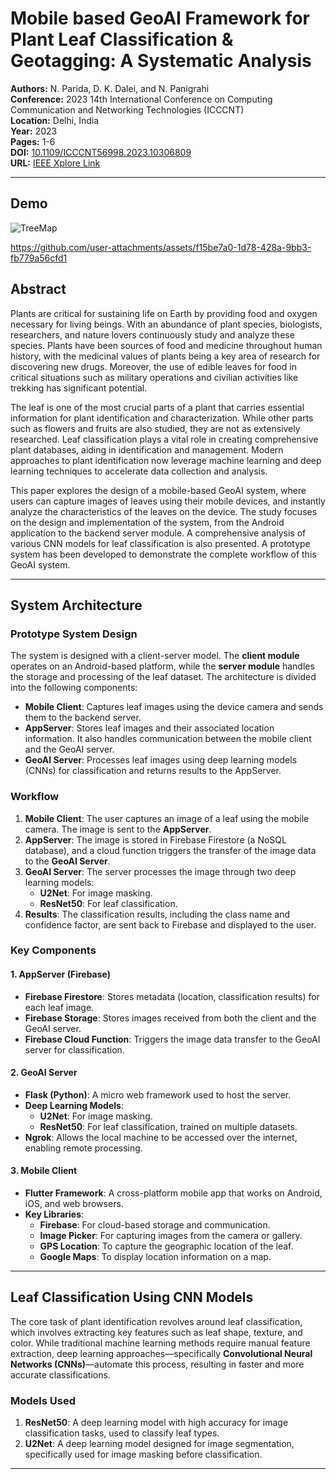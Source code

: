 # Mobile based GeoAI Framework for Plant Leaf Classification & Geotagging: A Systematic Analysis

**Authors:** N. Parida, D. K. Dalei, and N. Panigrahi  
**Conference:** 2023 14th International Conference on Computing Communication and Networking Technologies (ICCCNT)  
**Location:** Delhi, India  
**Year:** 2023  
**Pages:** 1-6  
**DOI:** [10.1109/ICCCNT56998.2023.10306809](https://doi.org/10.1109/ICCCNT56998.2023.10306809)  
**URL:** [IEEE Xplore Link](https://ieeexplore.ieee.org/stamp/stamp.jsp?tp=&arnumber=10306809&isnumber=10306339)

---

## Demo
![TreeMap](https://github.com/user-attachments/assets/5fafc2c5-7803-437e-8aef-715e004161c6)

https://github.com/user-attachments/assets/f15be7a0-1d78-428a-9bb3-fb779a56cfd1



## Abstract

Plants are critical for sustaining life on Earth by providing food and oxygen necessary for living beings. With an abundance of plant species, biologists, researchers, and nature lovers continuously study and analyze these species. Plants have been sources of food and medicine throughout human history, with the medicinal values of plants being a key area of research for discovering new drugs. Moreover, the use of edible leaves for food in critical situations such as military operations and civilian activities like trekking has significant potential.

The leaf is one of the most crucial parts of a plant that carries essential information for plant identification and characterization. While other parts such as flowers and fruits are also studied, they are not as extensively researched. Leaf classification plays a vital role in creating comprehensive plant databases, aiding in identification and management. Modern approaches to plant identification now leverage machine learning and deep learning techniques to accelerate data collection and analysis.

This paper explores the design of a mobile-based GeoAI system, where users can capture images of leaves using their mobile devices, and instantly analyze the characteristics of the leaves on the device. The study focuses on the design and implementation of the system, from the Android application to the backend server module. A comprehensive analysis of various CNN models for leaf classification is also presented. A prototype system has been developed to demonstrate the complete workflow of this GeoAI system.

---

## System Architecture

### Prototype System Design

The system is designed with a client-server model. The **client module** operates on an Android-based platform, while the **server module** handles the storage and processing of the leaf dataset. The architecture is divided into the following components:

- **Mobile Client**: Captures leaf images using the device camera and sends them to the backend server.
- **AppServer**: Stores leaf images and their associated location information. It also handles communication between the mobile client and the GeoAI server.
- **GeoAI Server**: Processes leaf images using deep learning models (CNNs) for classification and returns results to the AppServer.

### Workflow

1. **Mobile Client**: The user captures an image of a leaf using the mobile camera. The image is sent to the **AppServer**.
2. **AppServer**: The image is stored in Firebase Firestore (a NoSQL database), and a cloud function triggers the transfer of the image data to the **GeoAI Server**.
3. **GeoAI Server**: The server processes the image through two deep learning models:
   - **U2Net**: For image masking.
   - **ResNet50**: For leaf classification.
4. **Results**: The classification results, including the class name and confidence factor, are sent back to Firebase and displayed to the user.

### Key Components

#### 1. **AppServer** (Firebase)
- **Firebase Firestore**: Stores metadata (location, classification results) for each leaf image.
- **Firebase Storage**: Stores images received from both the client and the GeoAI server.
- **Firebase Cloud Function**: Triggers the image data transfer to the GeoAI server for classification.

#### 2. **GeoAI Server**
- **Flask (Python)**: A micro web framework used to host the server.
- **Deep Learning Models**:
  - **U2Net**: For image masking.
  - **ResNet50**: For leaf classification, trained on multiple datasets.
- **Ngrok**: Allows the local machine to be accessed over the internet, enabling remote processing.

#### 3. **Mobile Client**
- **Flutter Framework**: A cross-platform mobile app that works on Android, iOS, and web browsers.
- **Key Libraries**:
  - **Firebase**: For cloud-based storage and communication.
  - **Image Picker**: For capturing images from the camera or gallery.
  - **GPS Location**: To capture the geographic location of the leaf.
  - **Google Maps**: To display location information on a map.

---

## Leaf Classification Using CNN Models

The core task of plant identification revolves around leaf classification, which involves extracting key features such as leaf shape, texture, and color. While traditional machine learning methods require manual feature extraction, deep learning approaches—specifically **Convolutional Neural Networks (CNNs)**—automate this process, resulting in faster and more accurate classifications.

### Models Used

1. **ResNet50**: A deep learning model with high accuracy for image classification tasks, used to classify leaf types.
2. **U2Net**: A deep learning model designed for image segmentation, specifically used for image masking before classification.

---

